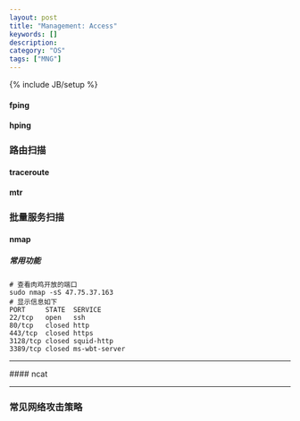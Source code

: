 ```yaml
---
layout: post
title: "Management: Access"
keywords: []
description: 
category: "OS"
tags: ["MNG"]
---
```

{% include JB/setup %}

#### fping

#### hping


### 路由扫描 

#### traceroute 

#### mtr 

### 批量服务扫描 

#### nmap 

##### 常用功能
```shell
# 查看肉鸡开放的端口
sudo nmap -sS 47.75.37.163
# 显示信息如下
PORT     STATE  SERVICE
22/tcp   open   ssh
80/tcp   closed http
443/tcp  closed https
3128/tcp closed squid-http
3389/tcp closed ms-wbt-server
```

<hr />
#### ncat 

<hr />

### 常见网络攻击策略




